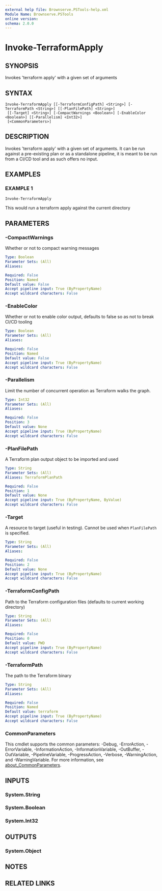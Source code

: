 ```yaml
---
external help file: Brownserve.PSTools-help.xml
Module Name: Brownserve.PSTools
online version:
schema: 2.0.0
---
```


# Invoke-TerraformApply

## SYNOPSIS

Invokes 'terraform apply' with a given set of arguments

## SYNTAX

```text
Invoke-TerraformApply [[-TerraformConfigPath] <String>] [-TerraformPath <String>] [[-PlanFilePath] <String>]
 [[-Target] <String>] [-CompactWarnings <Boolean>] [-EnableColor <Boolean>] [[-Parallelism] <Int32>]
 [<CommonParameters>]
```

## DESCRIPTION

Invokes 'terraform apply' with a given set of arguments.
It can be run against a pre-existing plan or as a standalone pipeline, it is meant to be run from a CI/CD tool and as such offers no input.

## EXAMPLES

### EXAMPLE 1

```powershell
Invoke-TerraformApply
```

This would run a terraform apply against the current directory

## PARAMETERS

### -CompactWarnings

Whether or not to compact warning messages

```yaml
Type: Boolean
Parameter Sets: (All)
Aliases:

Required: False
Position: Named
Default value: False
Accept pipeline input: True (ByPropertyName)
Accept wildcard characters: False
```

### -EnableColor

Whether or not to enable color output, defaults to false so as not to break CI/CD tooling

```yaml
Type: Boolean
Parameter Sets: (All)
Aliases:

Required: False
Position: Named
Default value: False
Accept pipeline input: True (ByPropertyName)
Accept wildcard characters: False
```

### -Parallelism

Limit the number of concurrent operation as Terraform walks the graph.

```yaml
Type: Int32
Parameter Sets: (All)
Aliases:

Required: False
Position: 3
Default value: None
Accept pipeline input: True (ByPropertyName)
Accept wildcard characters: False
```

### -PlanFilePath

A Terraform plan output object to be imported and used

```yaml
Type: String
Parameter Sets: (All)
Aliases: TerraformPlanPath

Required: False
Position: 1
Default value: None
Accept pipeline input: True (ByPropertyName, ByValue)
Accept wildcard characters: False
```

### -Target

A resource to target (useful in testing).
Cannot be used when `PlanFilePath` is specified.

```yaml
Type: String
Parameter Sets: (All)
Aliases:

Required: False
Position: 2
Default value: None
Accept pipeline input: True (ByPropertyName)
Accept wildcard characters: False
```

### -TerraformConfigPath

Path to the Terraform configuration files (defaults to current working directory)

```yaml
Type: String
Parameter Sets: (All)
Aliases:

Required: False
Position: 0
Default value: PWD
Accept pipeline input: True (ByPropertyName)
Accept wildcard characters: False
```

### -TerraformPath

The path to the Terraform binary

```yaml
Type: String
Parameter Sets: (All)
Aliases:

Required: False
Position: Named
Default value: terraform
Accept pipeline input: True (ByPropertyName)
Accept wildcard characters: False
```

### CommonParameters

This cmdlet supports the common parameters: -Debug, -ErrorAction, -ErrorVariable, -InformationAction, -InformationVariable, -OutBuffer, -OutVariable, -PipelineVariable, -ProgressAction, -Verbose, -WarningAction, and -WarningVariable. For more information, see [about_CommonParameters](http://go.microsoft.com/fwlink/?LinkID=113216).

## INPUTS

### System.String

### System.Boolean

### System.Int32

## OUTPUTS

### System.Object

## NOTES

## RELATED LINKS
